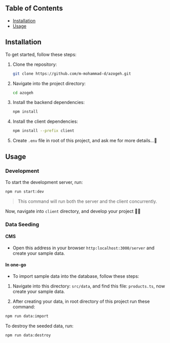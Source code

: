 ## Table of Contents

- [Installation](#installation)
- [Usage](#usage)

## Installation

To get started, follow these steps:

1. Clone the repository:

   ```bash
   git clone https://github.com/m-mohammad-d/azogeh.git
   ```

2. Navigate into the project directory:

   ```bash
   cd azogeh
   ```

3. Install the backend dependencies:

   ```bash
   npm install
   ```

4. Install the client dependencies:

   ```bash
   npm install --prefix client
   ```

5. Create `.env` file in root of this project, and ask me for more details...🙂

## Usage

### Development

To start the development server, run:

```bash
npm run start:dev
```

> This command will run both the server and the client concurrently.

Now, navigate into `client` directory, and develop your project
👌🏻

### Data Seeding

#### CMS

- Open this address in your browser `http:localhost:3000/server` and create your sample data.

#### In one-go

- To import sample data into the database, follow these steps:

1. Navigate into this directory: `src/data`, and find this file: `products.ts`, now create your sample data.

2. After creating your data, in root directory of this project run these command:

```bash
npm run data:import
```

To destroy the seeded data, run:

```bash
npm run data:destroy
```